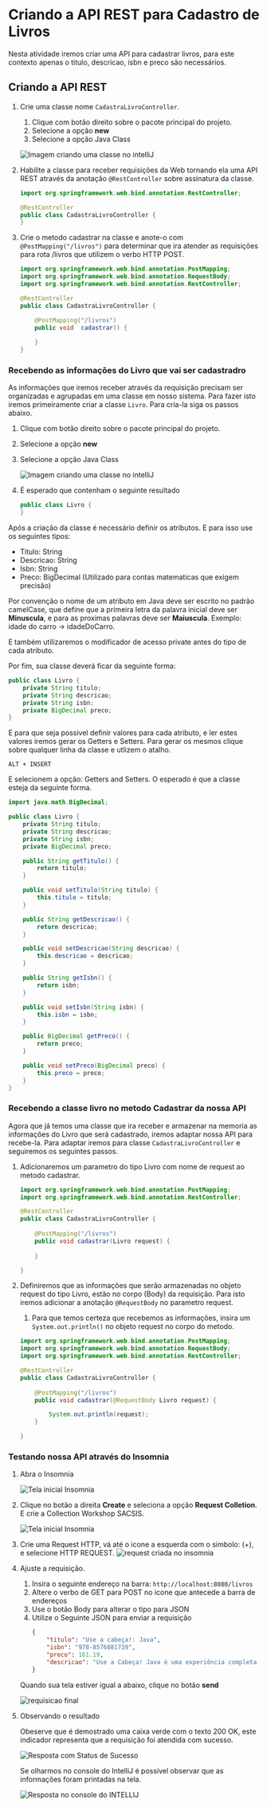 # Criando a API REST para Cadastro de Livros

Nesta atividade iremos criar uma API para cadastrar livros, para este contexto apenas o titulo, descricao, isbn e preco são necessários.

## Criando a API REST

1. Crie uma classe nome `CadastraLivroController`.
    1. Clique com botão direito sobre o pacote principal do projeto.
    2. Selecione a opção **new**
    3. Selecione a opção Java Class

    ![Imagem criando uma classe no intelliJ](imagens/criando-uma-classe.png)

2. Habilite a classe para receber requisições da Web tornando ela uma API REST através da anotação `@RestController` sobre assinatura da classe. 


    ```JAVA
    import org.springframework.web.bind.annotation.RestController;

    @RestController
    public class CadastraLivroController {
    }
    ```
3. Crie o metodo cadastrar na classe e anote-o com  `@PostMapping("/livros")` para determinar que ira atender as requisições para rota /livros que utilizem o verbo HTTP POST.

    
    ```JAVA
    import org.springframework.web.bind.annotation.PostMapping;
    import org.springframework.web.bind.annotation.RequestBody;
    import org.springframework.web.bind.annotation.RestController;

    @RestController
    public class CadastraLivroController {

        @PostMapping("/livros")
        public void  cadastrar() {
           
        }
    }
    ```
### Recebendo as informações do Livro que vai ser cadastradro

As informações que iremos receber através da requisição precisam ser organizadas e agrupadas em uma classe em nosso sistema. Para fazer isto iremos primeiramente criar a classe `Livro`. Para cria-la siga os passos abaixo.

1. Clique com botão direito sobre o pacote principal do projeto.
2. Selecione a opção **new**
3. Selecione a opção Java Class

    ![Imagem criando uma classe no intelliJ](imagens/criando-uma-classe.png)
4. É esperado que contenham o seguinte resultado
    ```JAVA
    public class Livro {
    }
    ```

Após a criação da classe é necessário definir os atributos. E para isso use os seguintes tipos:

- Titulo: String
- Descricao: String
- Isbn: String
- Preco: BigDecimal (Utilizado para contas matematicas que exigem precisão)  

Por convenção o nome de um atributo em Java deve ser escrito no padrão camelCase, que define que a primeira letra da palavra inicial deve ser **Minuscula**, e para as proximas palavras deve ser **Maiuscula**. Exemplo: idade do carro -> idadeDoCarro.

E também utilizaremos o modificador de acesso private antes do tipo de cada atributo. 

Por fim, sua classe deverá ficar da seguinte forma:

```JAVA
public class Livro {
    private String titulo;
    private String descricao;
    private String isbn;
    private BigDecimal preco;
}
```

E para que seja possivel definir valores para cada atributo, e ler estes valores iremos gerar os Getters e Setters. Para gerar os mesmos clique sobre qualquer linha da classe e utlizem o atalho.

```
ALT + INSERT
```

E selecionem a opção: Getters and Setters. O esperado é que a classe esteja da seguinte forma.

```JAVA
import java.math.BigDecimal;

public class Livro {
    private String titulo;
    private String descricao;
    private String isbn;
    private BigDecimal preco;

    public String getTitulo() {
        return titulo;
    }

    public void setTitulo(String titulo) {
        this.titulo = titulo;
    }

    public String getDescricao() {
        return descricao;
    }

    public void setDescricao(String descricao) {
        this.descricao = descricao;
    }

    public String getIsbn() {
        return isbn;
    }

    public void setIsbn(String isbn) {
        this.isbn = isbn;
    }

    public BigDecimal getPreco() {
        return preco;
    }

    public void setPreco(BigDecimal preco) {
        this.preco = preco;
    }
}

```
### Recebendo a classe livro no metodo Cadastrar da nossa API

Agora que já temos uma classe que ira receber e armazenar na memoria as informações do Livro que será cadastrado, iremos adaptar nossa API para recebe-la. Para adaptar iremos para classe `CadastraLivroController` e seguiremos os seguintes passos.

1. Adicionaremos um parametro do tipo Livro com nome de request ao metodo cadastrar.

    
    ```JAVA
    import org.springframework.web.bind.annotation.PostMapping;
    import org.springframework.web.bind.annotation.RestController;

    @RestController
    public class CadastraLivroController {
       
        @PostMapping("/livros")
        public void cadastrar(Livro request) {
            
        }

    }
    ```

2. Definiremos que as informações que serão armazenadas no objeto request do tipo Livro, estão no corpo (Body) da requisição. Para isto iremos adicionar a anotação `@RequestBody` no parametro request.
    1. Para que temos certeza que recebemos as informações, insira um `System.out.println()` no objeto request no corpo do metodo.

    ```JAVA
    import org.springframework.web.bind.annotation.PostMapping;
    import org.springframework.web.bind.annotation.RequestBody;
    import org.springframework.web.bind.annotation.RestController;

    @RestController
    public class CadastraLivroController {
       
        @PostMapping("/livros")
        public void cadastrar(@RequestBody Livro request) {

            System.out.println(request);
        }

    }

### Testando nossa API através do Insomnia

1.  Abra o Insomnia

    ![Tela inicial Insomnia](imagens/tela-inicial-insomnia.jpg)

2. Clique no botão a direita **Create** e seleciona a opção **Request Colletion**. E crie a Collection Workshop SACSIS.

    ![Tela inicial Insomnia](imagens/criando-nova-colecao-insomnia.jpg)

3. Crie uma Request HTTP, vá até o icone a esquerda com o simbolo: (+), e selecione HTTP REQUEST.
    ![request criada no insomnia](imagens/request-criada.jpg)

4. Ajuste a requisição.
    1. Insira o seguinte endereço na barra: `http://localhost:8080/livros`
    2. Altere o verbo de GET para POST no icone que antecede a barra de endereços
    3. Use o botão Body para alterar o tipo para  JSON
    4. Utilize o Seguinte JSON para enviar a requisição
        ```JSON
        {
            "titulo": "Use a cabeça!: Java",
            "isbn": "978-8576081739",
            "preco": 161.19,
            "descricao": "Use a Cabeça! Java é uma experiência completa de aprendizado em programação orientada a objetos (OO) e Java. Projetado de acordo com princípios de aprendizado simples, este livro mostrará de aspectos básicos da linguagem a tópicos avançados que incluem segmentos, soquetes de rede e programação distribuída.O mais importante é que você aprenderá a pensar como um desenvolvedor orientado a objetos."
        }
        ```
    
    Quando sua tela estiver igual a abaixo, clique no botão **send**

    ![requisicao final](imagens/request-cadastralivro-sem-bd-insomnia.jpg)

5. Observando o resultado

    Obeserve que é demostrado uma caixa verde com o texto 200 OK, este indicador representa que a requisição foi atendida com sucesso.

    ![Resposta com Status de Sucesso](imagens/request-response-insomnia.jpg)

    Se olharmos no console do IntelliJ é possível observar que as informações foram printadas na tela.

    ![Resposta no console do INTELLIJ](imagens/console-resposta-api-cadastra-livro.jpg)

    